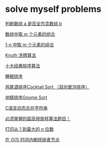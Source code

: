 <!--
 * @Date        : 2020-06-17 22:05:08
 * @LastEditors : anlzou
 * @Github      : https://github.com/anlzou
 * @LastEditTime: 2020-06-21 21:28:28
 * @FilePath    : \algorithm\docs\myself.md
 * @Describe    : 
--> 
# solve myself problems
[判断数组 a 是否全包含数组 b ](../problems/M0001_ArrSearchingArr.md)

[数组中取 m 个元素的组合](../problems/M0002_ArrGetM2Comb.md)

[1-n 中取 m 个元素的组合](../problems/M0003_Combination.md)

[Knuth 洗牌算法](../problems/M0004_Knuth.md)

[十大经典排序算法](../problems/M0005_TenBaseSort.md)

[睡眠排序](../problems/M0006_SleepSort.md)

[鸡尾酒排序Cocktail Sort （双向冒泡排序）](../problems/M0007_CocktailSort.md)

[地精排序Gnome Sort](../problems/M0008_GnomeSort.md)

[C语言动态合并字符串](../problems/M0009_concatenate-string.md)

[必须掌握的超高频旋转算法题目！](../problems/M0010_RotateString.md)

[打印从 1 到最大的 n 位数](../problems/M0011_print1ToMaxOfNDigits.md)

[在 O(1) 时间内删除链表节点](../problems/M0012_delete-ListNode-is-O(1).md)